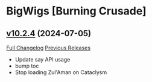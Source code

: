 # BigWigs [Burning Crusade]

## [v10.2.4](https://github.com/BigWigsMods/BigWigs_BurningCrusade/tree/v10.2.4) (2024-07-05)
[Full Changelog](https://github.com/BigWigsMods/BigWigs_BurningCrusade/compare/v10.2.3...v10.2.4) [Previous Releases](https://github.com/BigWigsMods/BigWigs_BurningCrusade/releases)

- Update say API usage  
- bump toc  
- Stop loading Zul'Aman on Cataclysm  
